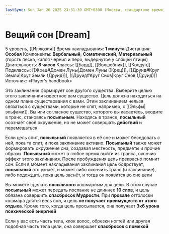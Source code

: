 ```yaml
---
lastSync: Sun Jan 26 2025 23:31:39 GMT+0300 (Москва, стандартное время)
---
```

# Вещий сон [Dream]
5 уровень, [[Иллюзия]]
Время накладывания: **1 минута**
Дистанция: **Особая**
Компоненты: **Вербальный**, **Соматический**, **Материальный** (горсть песка, капля чернил и перо, выдернутое у спящей птицы)
Длительность: **8 часов**
Классы: [[Бард]], [[Волшебник]], [[Колдун]]
Подклассы: [[Жрец#Домен Луны|Домен Луны (Жрец)]], [[Друид#Круг Земли|Круг Земли (Друид)]], [[Друид#Круг Снов|Круг Снов (Друид)]]
Источник: «Player's handbook»

Это заклинание формирует сон другого существа. Выберите целью этого заклинания известное вам существо. Цель должна находиться на одном плане существования с вами. Этим заклинанием нельзя связаться с существами, которые не спят, например, с [[Эльфы|эльфами]]. Вы или согласное существо, которого вы касаетесь, входите в транс, становясь **посыльным**. Находясь в трансе, **посыльный** осознаёт своё окружение, но не может совершать **действий** и перемещаться

Если цель спит, **посыльный** появляется в её сне и может беседовать с ней, пока та спит, и пока заклинание активно. **Посыльный** также может формировать окружение сна, создавая местность, предметы и прочие образы. **Посыльный** может в любое время выйти из транса, окончив эффект этого заклинания. После пробуждения цель прекрасно помнит сон. Если в момент накладывания заклинания цель бодрствует, **посыльный** это узнаёт, и может либо окончить транс (и заклинание), либо подождать, пока цель заснёт, и тогда он появится во сне цели

Вы можете сделать **посыльного** кошмарным для цели. В этом случае **посыльный** может передать послание не длиннее **10 слов**, и цель обязана совершить **спасбросок Мудрости**. При **провале** отголоски кошмара длятся весь сон, и цель **не получает преимуществ от этого отдыха**. Кроме того, когда цель просыпается, она получает **3к6 урона психической энергией**

Если у вас есть часть тела, клок волос, обрезки ногтей или другая подобная часть тела цели, она совершает **спасбросок с помехой**